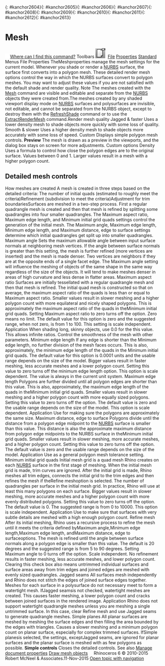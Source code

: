 ---
---

{: #kanchor2604}{: #kanchor2605}{: #kanchor2606}{: #kanchor2607}{: #kanchor2608}{: #kanchor2609}{: #kanchor2610}{: #kanchor2611}{: #kanchor2612}{: #kanchor2613}
# Mesh
 [![images/transparent.gif](images/transparent.gif)Where can I find this command?](javascript:void(0);) Toolbars
![images/documentproperties.png](images/documentproperties.png) [File](file-toolbar.html)  [Properties](properties-toolbar.html)  [Standard](standard-toolbar.html) 
Menus
File
Properties
TheMeshproperties manage the mesh settings for the current model.
Whenever you shade or render a [NURBS](http://www.rhino3d.com/nurbs) surface, the surface first converts into a polygon mesh. These detailed render mesh options control the way in which the NURBS surfaces convert to polygon meshes.
You may want to adjust these values if you are not satisfied with the default shade and render quality.
Note
The meshes created with the [Mesh](mesh.html) command are visible and editable and separate from the [NURBS](http://www.rhino3d.com/nurbs) objects they were created from.The meshes created by any shaded viewport display mode on [NURBS](http://www.rhino3d.com/nurbs) surfaces and polysurfaces are invisible, not editable, and cannot be separated from the NURBS object, except to destroy them with the [RefreshShade](refreshshade.html) command or to use the [ExtractRenderMesh](extractrendermesh.html) command.Render mesh quality
Jagged &amp; faster
Uses a lower density mesh to shade objects more quickly with some loss of quality.
Smooth &amp; slower
Uses a higher density mesh to shade objects more accurately with some loss of speed.
Custom
Displays simple polygon mesh controls.
 **Preview** 
The mesh is drawn as a preview in the viewports, and the dialog box stays on screen for more adjustments.
Custom options
Density
Uses a formula to control how close the polygon edges are to the original surface. Values between 0 and 1. Larger values result in a mesh with a higher polygon count.

## Detailed mesh controls
How meshes are created
A mesh is created in three steps based on the detailed criteria:
The number of initial quads (estimated to roughly meet the criteria)Refinement (subdivision to meet the criteria)Adjustment for trim boundariesSurfaces are meshed in a two-step process. First a regular quadrangle mesh is created and then that mesh is refined by splitting some quadrangles into four smaller quadrangles. The Maximum aspect ratio, Maximum edge length, and Minimum initial grid quads settings control the generation of the initial mesh. The Maximum angle, Maximum edge length, Minimum edge length, and Maximum distance, edge to surface settings determine which initial quadrangles get split up into smaller quadrangles.
Maximum angle
Sets the maximum allowable angle between input surface normals at neighboring mesh vertices. If the angle between surface normals is greater than this setting, the mesh is further refined (more vertices are inserted) and the mesh is made denser. Two vertices are neighbors if they are at the opposite ends of a single facet edge.
The Maximum angle setting will influence the meshing of objects of the same shape in the same way regardless of the size of the objects. It will tend to make meshes denser in areas of high curvature and less dense in flatter areas.
Maximum aspect ratio
Surfaces are initially tessellated with a regular quadrangle mesh and then that mesh is refined. The initial quad mesh is constructed so that on average, the maximum aspect ratio of the quads is less than or equal to Maximum aspect ratio.
Smaller values result in slower meshing and a higher polygon count with more equilateral and nicely shaped polygons. This is approximately the maximum aspect ratio of the quads in theMinimum initial grid quads. Setting Maximum aspect ratio to zero turns off the option. Zero means no limit.
The default value for this option is zero and the suggested range, when not zero, is from 1 to 100.
This setting is scale independent.
Application
When shading long, skinny objects, use 0.0 for the this value. This allows infinite ratios. Control the smoothness of the mesh with other parameters.
Minimum edge length
If any edge is shorter than the Minimum edge length, no further division of the mesh faces occurs. This is also, approximately, the minimum edge length of the quads in the Minimum initial grid quads.
The default value for this option is 0.0001 units and the usable range depends on the size of the model. Bigger values result in faster meshing, less accurate meshes and a lower polygon count. Setting this value to zero turns off the minimum edge length option.
This option is scale dependent.
The value is always in the current unit system.
Maximum edge length
Polygons are further divided until all polygon edges are shorter than this value. This is also, approximately, the maximum edge length of the quads in theMinimum initial grid quads.
Smaller values result in slower meshing and a higher polygon count with more equally sized polygons. Setting this value to zero turns off the option.
The default value is zero and the usable range depends on the size of the model.
This option is scale dependent.
Application
Use for making sure the polygons are approximately the same size.
Maximum distance, edge to surface
Polygons divide until the distance from a polygon edge midpoint to the [NURBS](http://www.rhino3d.com/nurbs) surface is smaller than this value. This distance is also the approximate maximum distance from polygon edge midpoints to the NURBS surface in theMinimum initial grid quads.
Smaller values result in slower meshing, more accurate meshes, and a higher polygon count. Setting this value to zero turns off the option.
The default value is zero and the usable range depends on the size of the model.
Application
Use as a general polygon mesh tolerance setting.
Minimum initial grid quads
Initial mesh grid is a quad mesh Rhino creates on each [NURBS](http://www.rhino3d.com/nurbs) surface in the first stage of meshing. When the initial mesh grid is made, trim curves are ignored. After the initial grid is made, Rhino meshes all trim edges, connects the initial grid to the trim edges and then refines the mesh if theRefine meshoption is selected.
The number of quadrangles per surface in the initial mesh grid. In practice, Rhino will use at least this many polygons on each surface.
Bigger values result in slower meshing, more accurate meshes and a higher polygon count with more evenly distributed polygons. Setting this value to zero turns off the option.
The default value is 0. The suggested range is from 0 to 10000.
This option is scale independent.
Application
Use to make sure that surfaces with very subtle details are meshed with a high enough polygon count.
Refine mesh
After its initial meshing, Rhino uses a recursive process to refine the mesh until it meets the criteria defined byMaximum angle,Minimum edge length,Maximum edge length, andMaximum distance, edge to surfaceoptions.
The mesh is refined until the angle between surface normals along a polygon edge is smaller than this value. The default is 20 degrees and the suggested range is from 5 to 90 degrees. Setting Maximum angle to 0 turns off the option. Scale independent.
No refinement results in faster meshing, less accurate meshes, and lower polygon count. Clearing this check box also means untrimmed individual surfaces and surface areas away from trim edges and joined edges are meshed with evenly sized quadrangles.
Jagged seams
All surfaces mesh independently and Rhino does not stitch the edges of joined surface edges together. Meshes for each surface in a polysurface do not necessary meet to form a watertight mesh.
IfJagged seamsis not checked, watertight meshes are created.
This causes faster meshing, a lower polygon count and cracks between joined surfaces in the rendered image.
Application
Rhino does not support watertight quadrangle meshes unless you are meshing a single untrimmed surface. In this case, clear Refine mesh and use Jagged seams to generate quadrangle meshes.
Simple planes
All planar surfaces are meshed by meshing the surface edges and then filling the area bounded by the edges with triangles.
Causes a slower meshing and a minimum polygon count on planar surface, especially for complex trimmed surfaces.
IfSimple planesis selected, the settings, exceptJagged seams, are ignored for planar surfaces and the planar surface is meshed with as few polygons as possible.
 **Simple controls** 
Closes the detailed controls.
See also
 [Manage document properties](sak-documentproperties.html) 
 [Draw mesh objects](sak-mesh.html) 
&#160;
&#160;
Rhinoceros 6 © 2010-2015 Robert McNeel &amp; Associates.11-Nov-2015
 [Open topic with navigation](mesh.html) 

